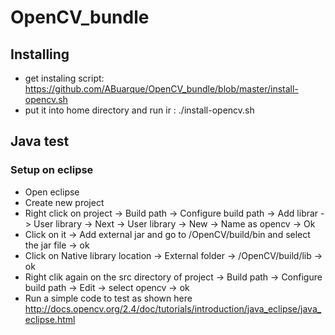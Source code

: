 # OpenCV_bundle

## Installing
+ get instaling script: https://github.com/ABuarque/OpenCV_bundle/blob/master/install-opencv.sh
+ put it into home directory and run ir : ./install-opencv.sh

## Java test
### Setup on eclipse
+ Open eclipse
+ Create new project
+ Right click on project -> Build path -> Configure build path -> Add librar -> User library -> Next -> User library -> New -> Name as opencv -> Ok   
+ Click on it -> Add external jar and go to /OpenCV/build/bin and select the jar file -> ok
+ Click on Native library location -> External folder -> /OpenCV/build/lib -> ok
+ Right clik again on the src directory of project -> Build path -> Configure build path -> Edit -> select opencv -> ok
+ Run a simple code to test as shown here http://docs.opencv.org/2.4/doc/tutorials/introduction/java_eclipse/java_eclipse.html



